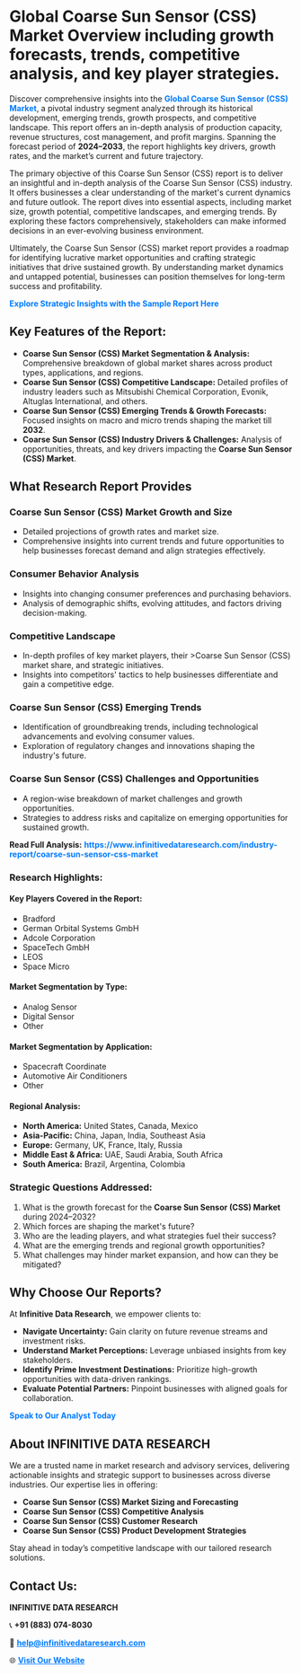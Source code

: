 <h1>Global Coarse Sun Sensor (CSS) Market Overview including growth forecasts, trends, competitive analysis, and key player strategies.</h1>
<p>
Discover comprehensive insights into the 
<a href="https://www.infinitivedataresearch.com/industry-report/coarse-sun-sensor-css-market" rel="dofollow" style="color: #007BFF; text-decoration: none;"><strong>Global Coarse Sun Sensor (CSS) Market</strong></a>, a pivotal industry segment analyzed through its historical development, emerging trends, growth prospects, and competitive landscape. This report offers an in-depth analysis of production capacity, revenue structures, cost management, and profit margins. Spanning the forecast period of <strong>2024–2033</strong>, the report highlights key drivers, growth rates, and the market’s current and future trajectory.
</p>
<p>
The primary objective of this Coarse Sun Sensor (CSS) report is to deliver an insightful and in-depth analysis of the Coarse Sun Sensor (CSS) industry. It offers businesses a clear understanding of the market's current dynamics and future outlook. The report dives into essential aspects, including market size, growth potential, competitive landscapes, and emerging trends. By exploring these factors comprehensively, stakeholders can make informed decisions in an ever-evolving business environment.
</p>
<p>
Ultimately, the Coarse Sun Sensor (CSS) market report provides a roadmap for identifying lucrative market opportunities and crafting strategic initiatives that drive sustained growth. By understanding market dynamics and untapped potential, businesses can position themselves for long-term success and profitability.
</p>
<p>
<a href="https://www.infinitivedataresearch.com/request-sample/reportId=106864" style="color: #007BFF; text-decoration: none;"><strong>Explore Strategic Insights with the Sample Report Here</strong></a>
</p>

<h2>Key Features of the Report:</h2>
<ul>
<li><strong>Coarse Sun Sensor (CSS) Market Segmentation & Analysis:</strong> Comprehensive breakdown of global market shares across product types, applications, and regions.</li>
<li><strong>Coarse Sun Sensor (CSS) Competitive Landscape:</strong> Detailed profiles of industry leaders such as Mitsubishi Chemical Corporation, Evonik, Altuglas International, and others.</li>
<li><strong>Coarse Sun Sensor (CSS) Emerging Trends & Growth Forecasts:</strong> Focused insights on macro and micro trends shaping the market till <strong>2032</strong>.</li>
<li><strong>Coarse Sun Sensor (CSS) Industry Drivers & Challenges:</strong> Analysis of opportunities, threats, and key drivers impacting the <strong>Coarse Sun Sensor (CSS) Market</strong>.</li>
</ul>

<h2>What Research Report Provides</h2>
<h3>Coarse Sun Sensor (CSS) Market Growth and Size</h3>
<ul>
<li>Detailed projections of growth rates and market size.</li>
<li>Comprehensive insights into current trends and future opportunities to help businesses forecast demand and align strategies effectively.</li>
</ul>

<h3>Consumer Behavior Analysis</h3>
<ul>
<li>Insights into changing consumer preferences and purchasing behaviors.</li>
<li>Analysis of demographic shifts, evolving attitudes, and factors driving decision-making.</li>
</ul>

<h3>Competitive Landscape</h3>
<ul>
<li>In-depth profiles of key market players, their >Coarse Sun Sensor (CSS) market share, and strategic initiatives.</li>
<li>Insights into competitors' tactics to help businesses differentiate and gain a competitive edge.</li>
</ul>

<h3>Coarse Sun Sensor (CSS) Emerging Trends</h3>
<ul>
<li>Identification of groundbreaking trends, including technological advancements and evolving consumer values.</li>
<li>Exploration of regulatory changes and innovations shaping the industry's future.</li>
</ul>

<h3>Coarse Sun Sensor (CSS) Challenges and Opportunities</h3>
<ul>
<li>A region-wise breakdown of market challenges and growth opportunities.</li>
<li>Strategies to address risks and capitalize on emerging opportunities for sustained growth.</li>
</ul>
<p><strong>Read Full Analysis:</strong> <a href="https://www.infinitivedataresearch.com/industry-report/coarse-sun-sensor-css-market" rel="dofollow" style="color: #007BFF; text-decoration: none;"><strong>https://www.infinitivedataresearch.com/industry-report/coarse-sun-sensor-css-market</strong></a></p>
<h3>Research Highlights:</h3>
<h4>Key Players Covered in the Report:</h4>
<ul><li>Bradford</li><li>German Orbital Systems GmbH</li><li>Adcole Corporation</li><li>SpaceTech GmbH</li><li>LEOS</li><li>Space Micro</li></ul>
<h4>Market Segmentation by Type:</h4>
<ul><li>Analog Sensor</li><li>Digital Sensor</li><li>Other</li></ul>
<h4>Market Segmentation by Application:</h4>
<ul><li>Spacecraft Coordinate</li><li>Automotive Air Conditioners</li><li>Other</li></ul>

<h4>Regional Analysis:</h4>
<ul>
<li><strong>North America:</strong> United States, Canada, Mexico</li>
<li><strong>Asia-Pacific:</strong> China, Japan, India, Southeast Asia</li>
<li><strong>Europe:</strong> Germany, UK, France, Italy, Russia</li>
<li><strong>Middle East & Africa:</strong> UAE, Saudi Arabia, South Africa</li>
<li><strong>South America:</strong> Brazil, Argentina, Colombia</li>
</ul>

<h3>Strategic Questions Addressed:</h3>
<ol>
<li>What is the growth forecast for the <strong>Coarse Sun Sensor (CSS) Market</strong> during 2024–2032?</li>
<li>Which forces are shaping the market's future?</li>
<li>Who are the leading players, and what strategies fuel their success?</li>
<li>What are the emerging trends and regional growth opportunities?</li>
<li>What challenges may hinder market expansion, and how can they be mitigated?</li>
</ol>

<h2>Why Choose Our Reports?</h2>
<p>At <strong>Infinitive Data Research</strong>, we empower clients to:</p>
<ul>
<li><strong>Navigate Uncertainty:</strong> Gain clarity on future revenue streams and investment risks.</li>
<li><strong>Understand Market Perceptions:</strong> Leverage unbiased insights from key stakeholders.</li>
<li><strong>Identify Prime Investment Destinations:</strong> Prioritize high-growth opportunities with data-driven rankings.</li>
<li><strong>Evaluate Potential Partners:</strong> Pinpoint businesses with aligned goals for collaboration.</li>
</ul>
<p><a href="https://www.infinitivedataresearch.com/industry-report/coarse-sun-sensor-css-market" rel="dofollow" style="color: #007BFF; text-decoration: none;"><strong>Speak to Our Analyst Today</strong></a></p>

<h2>About INFINITIVE DATA RESEARCH</h2>
<p>We are a trusted name in market research and advisory services, delivering actionable insights and strategic support to businesses across diverse industries. Our expertise lies in offering:</p>
<ul>
<li><strong>Coarse Sun Sensor (CSS) Market Sizing and Forecasting</strong></li>
<li><strong>Coarse Sun Sensor (CSS) Competitive Analysis</strong></li>
<li><strong>Coarse Sun Sensor (CSS) Customer Research</strong></li>
<li><strong>Coarse Sun Sensor (CSS) Product Development Strategies</strong></li>
</ul>
<p>Stay ahead in today’s competitive landscape with our tailored research solutions.</p>

<h2>Contact Us:</h2>
<p><strong>INFINITIVE DATA RESEARCH</strong></p>
<p>📞 <strong>+91 (883) 074-8030</strong></p>
<p>📧 <strong><a href="mailto:help@infinitivedataresearch.com" style="color: #007BFF;">help@infinitivedataresearch.com</a></strong></p>
<p>🌐 <strong><a href="https://www.infinitivedataresearch.com" rel="dofollow" style="color: #007BFF;">Visit Our Website</a></strong></p>